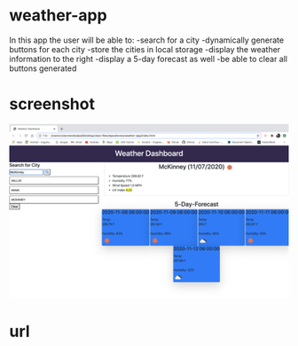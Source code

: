 # weather-app
In this app the user will be able to:
-search for a city
-dynamically generate buttons for each city
-store the cities in local storage
-display the weather information to the right
-display a 5-day forecast as well
-be able to clear all buttons generated

# screenshot
![Screenshot](https://github.com/hugo2211/weather-app/blob/master/Assets/Screen%20Shot%202020-11-07%20at%209.57.38%20PM.png?raw=true)

# url 
